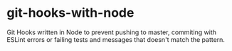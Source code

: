 # git-hooks-with-node
Git Hooks written in Node to prevent pushing to master, commiting with ESLint errors or failing tests and messages that doesn't match the pattern.
